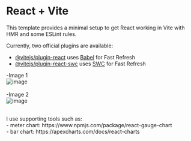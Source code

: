 # React + Vite

This template provides a minimal setup to get React working in Vite with HMR and some ESLint rules.

Currently, two official plugins are available:

- [@vitejs/plugin-react](https://github.com/vitejs/vite-plugin-react/blob/main/packages/plugin-react/README.md) uses [Babel](https://babeljs.io/) for Fast Refresh
- [@vitejs/plugin-react-swc](https://github.com/vitejs/vite-plugin-react-swc) uses [SWC](https://swc.rs/) for Fast Refresh

-Image 1
<br>
![image](https://github.com/RizkyHertama/tyrads-test/assets/81372683/b4536384-ae51-4c1b-b1a3-caba1bd2f701)
<br>
<br>
-Image 2
<br>
![image](https://github.com/RizkyHertama/tyrads-test/assets/81372683/f96252bc-a023-4760-b141-64454e5a19e2)

<br>
I use supporting tools such as:
<br>
- meter chart: https://www.npmjs.com/package/react-gauge-chart
<br>
- bar chart: https://apexcharts.com/docs/react-charts



